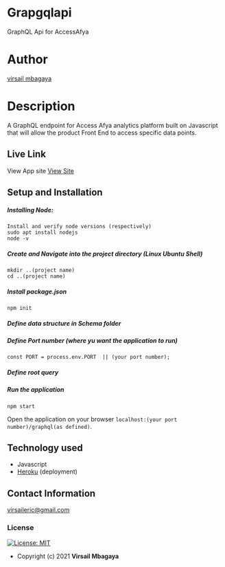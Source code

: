 # Grapgqlapi
 GraphQL Api for AccessAfya  
# Author
[virsail mbagaya](https://github.com/virsail)  
  
# Description  
A GraphQL endpoint for Access Afya analytics platform built on Javascript that will  allow the product Front End to access specific data points.

##  Live Link  
 View App site [View Site](https://accessafyagraphqlendpoint.herokuapp.com/graphql)  
  




  
## Setup and Installation  
##### Installing Node:  
 ```
 Install and verify node versions (respectively)
 sudo apt install nodejs
 node -v
```
##### Create and Navigate into the project directory (Linux Ubuntu Shell)
 ```
mkdir ..(project name)
cd ..(project name)
```
##### Install package.json 
 ```
 npm init
```  

 ##### Define data structure in Schema folder
##### Define Port number (where yu want the application to run)
 ```in the main application file 
 const PORT = process.env.PORT  || (your port number);
``` 
##### Define root query
##### Run the application
 ```
 npm start
```
Open the application on your browser `localhost:(your port number)/graphql(as defined)`.  
  
  
## Technology used  
  
*   Javascript
* [Heroku](https://heroku.com)  (deployment)
  
  
## Contact Information   
virsaileric@gmail.com
  

### License
[![License: MIT](https://img.shields.io/badge/License-MIT-green.svg)](https://opensource.org/licenses/MIT) 
* Copyright (c) 2021 **Virsail Mbagaya**
